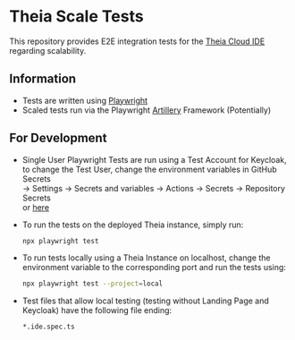 # Theia Scale Tests

This repository provides E2E integration tests for the [Theia Cloud IDE](https://theia-cloud.io) regarding scalability.

## Information

- Tests are written using [Playwright](https://playwright.dev)
- Scaled tests run via the Playwright [Artillery](https://artillery.io) Framework (Potentially)

## For Development

- Single User Playwright Tests are run using a Test Account for Keycloak, to change the Test User, change the environment variables in GitHub Secrets \
-> Settings -> Secrets and variables -> Actions -> Secrets -> Repository Secrets \
or [here](https://github.com/ls1intum/theia-scale-tests/settings/secrets/actions)
- To run the tests on the deployed Theia instance, simply run:

  ```bash
  npx playwright test
  ```
  
- To run tests locally using a Theia Instance on localhost, change the environment variable to the corresponding port and run the tests using:

  ```bash
  npx playwright test --project=local
  ```

- Test files that allow local testing (testing without Landing Page and Keycloak) have the following file ending:

  ```none
  *.ide.spec.ts
  ```
